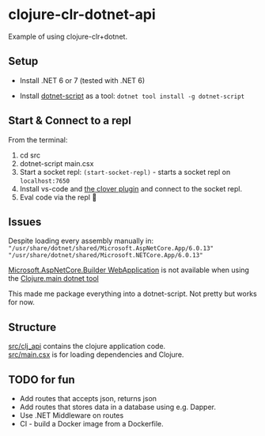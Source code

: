# clojure-clr-dotnet-api
Example of using clojure-clr+dotnet. 

## Setup
* Install .NET 6 or 7 (tested with .NET 6)

* Install [dotnet-script](https://github.com/dotnet-script/dotnet-script) as a tool: `dotnet tool install -g dotnet-script`


## Start & Connect to a repl
From the terminal:
1. cd src
2. dotnet-script main.csx
3. Start a socket repl: `(start-socket-repl)` - starts a socket repl on `localhost:7650`
4. Install vs-code and [the clover plugin](https://marketplace.visualstudio.com/items?itemName=mauricioszabo.clover) and connect to the socket repl.
5. Eval code via the repl 💠

## Issues
Despite loading every assembly manually in:  
`"/usr/share/dotnet/shared/Microsoft.AspNetCore.App/6.0.13"`  
`"/usr/share/dotnet/shared/Microsoft.NETCore.App/6.0.13"`  

 [Microsoft.AspNetCore.Builder WebApplication](https://learn.microsoft.com/en-us/aspnet/core/fundamentals/minimal-apis/webapplication?view=aspnetcore-7.0) is not available when using the [Clojure.main dotnet tool](https://github.com/clojure/clojure-clr/wiki/Getting-started#installing-clojureclr-as-a-dotnet-tool)

This made me package everything into a dotnet-script. Not pretty but works for now.


## Structure
[src/clj_api](./src/clj_api) contains the clojure application code.   
[src/main.csx](./src/main.csx) is for loading dependencies and Clojure.

## TODO for fun
* Add routes that accepts json, returns json
* Add routes that stores data in a database using e.g. Dapper.
* Use .NET Middleware on routes
* CI - build a Docker image from a Dockerfile. 
